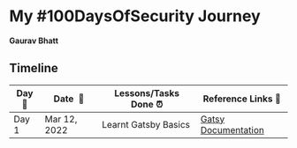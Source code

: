# My #100DaysOfSecurity Journey

**Gaurav Bhatt**   

## Timeline

|**Day:pushpin:**|**Date &nbsp;:calendar:**|**Lessons/Tasks Done :alarm_clock:**| **Reference Links :link:**|
|------|-----------------|--------------------|---------------------|
|Day 1|Mar 12, 2022| Learnt Gatsby Basics | [Gatsy Documentation](https://www.gatsbyjs.com/docs/tutorial/)|
